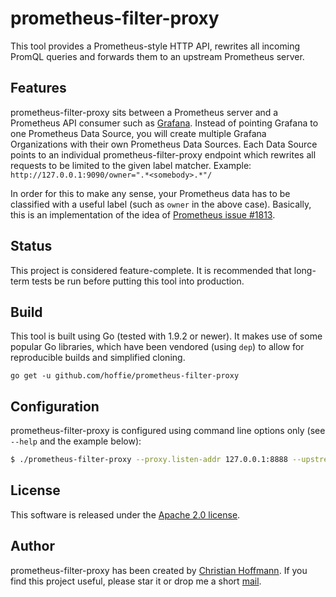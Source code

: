 # prometheus-filter-proxy
This tool provides a Prometheus-style HTTP API, rewrites all incoming PromQL queries and forwards them to an upstream Prometheus server.

## Features
prometheus-filter-proxy sits between a Prometheus server and a Prometheus API consumer such as [Grafana](https://grafana.org).
Instead of pointing Grafana to one Prometheus Data Source, you will create multiple Grafana Organizations with their own Prometheus Data Sources.
Each Data Source points to an individual prometheus-filter-proxy endpoint which rewrites all requests to be limited to the given label matcher.
Example: `http://127.0.0.1:9090/owner=".*<somebody>.*"/`

In order for this to make any sense, your Prometheus data has to be classified with a useful label (such as `owner` in the above case).
Basically, this is an implementation of the idea of [Prometheus issue #1813](https://github.com/prometheus/prometheus/issues/1813).

## Status
This project is considered feature-complete.
It is recommended that long-term tests be run before putting this tool into production.

## Build
This tool is built using Go (tested with 1.9.2 or newer).
It makes use of some popular Go libraries, which have been vendored (using `dep`) to allow for reproducible builds and simplified cloning.

`go get -u github.com/hoffie/prometheus-filter-proxy`

## Configuration
prometheus-filter-proxy is configured using command line options only (see `--help` and the example below):

```bash
$ ./prometheus-filter-proxy --proxy.listen-addr 127.0.0.1:8888 --upstream.addr 127.0.0.1:9091
```

## License
This software is released under the [Apache 2.0 license](LICENSE).

## Author
prometheus-filter-proxy has been created by [Christian Hoffmann](https://hoffmann-christian.info/).
If you find this project useful, please star it or drop me a short [mail](mailto:mail@hoffmann-christian.info).
